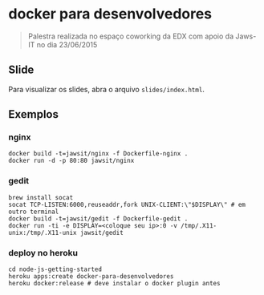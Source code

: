 # docker para desenvolvedores

> Palestra realizada no espaço coworking da EDX com apoio da Jaws-IT no dia 23/06/2015

## Slide

Para visualizar os slides, abra o arquivo `slides/index.html`.

## Exemplos

### nginx

```
docker build -t=jawsit/nginx -f Dockerfile-nginx .
docker run -d -p 80:80 jawsit/nginx
```

### gedit

```
brew install socat
socat TCP-LISTEN:6000,reuseaddr,fork UNIX-CLIENT:\"$DISPLAY\" # em outro terminal
docker build -t=jawsit/gedit -f Dockerfile-gedit .
docker run -ti -e DISPLAY=<coloque seu ip>:0 -v /tmp/.X11-unix:/tmp/.X11-unix jawsit/gedit
```

### deploy no heroku

```
cd node-js-getting-started
heroku apps:create docker-para-desenvolvedores
heroku docker:release # deve instalar o docker plugin antes
```


